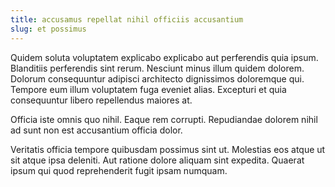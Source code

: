 ```yaml
---
title: accusamus repellat nihil officiis accusantium
slug: et possimus
---
```


Quidem soluta voluptatem explicabo explicabo aut perferendis quia ipsum. Blanditiis perferendis sint rerum. Nesciunt minus illum quidem dolorem. Dolorum consequuntur adipisci architecto dignissimos doloremque qui. Tempore eum illum voluptatem fuga eveniet alias. Excepturi et quia consequuntur libero repellendus maiores at.

Officia iste omnis quo nihil. Eaque rem corrupti. Repudiandae dolorem nihil ad sunt non est accusantium officia dolor.

Veritatis officia tempore quibusdam possimus sint ut. Molestias eos atque ut sit atque ipsa deleniti. Aut ratione dolore aliquam sint expedita. Quaerat ipsum qui quod reprehenderit fugit ipsam numquam.
